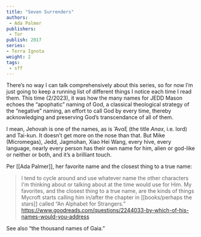 ```yaml
---
title: "Seven Surrenders"
authors:
 - Ada Palmer
publishers:
 - Tor
publish: 2017
series: 
- Terra Ignota
weight: 2
tags: 
 - sff
---
```


There’s no way I can talk comprehensively about this series, so for now I’m just going to keep a running list of different things I notice each time I read them. This time (2/2023), it was how the many names for JEDD Mason echoes the “apophatic” naming of God, a classical theological strategy of the “negative” naming, an effort to call God by every time, thereby acknowledging and preserving God’s transcendance of all of them. 

I mean, Jehovah is one of the names, as is Ἄναξ (the title _Anax_, i.e. lord) and Tai-kun. It doesn’t get more on the nose than that. But Mike (Micromegas), Jedd, Jagmohan, Xiao Hei Wang, every hive, every language, nearly every person has their own name for him, alien or god-like or neither or both, and it’s a brilliant touch.

Per [[Ada Palmer]], her favorite name and the closest thing to a true name: 

> I tend to cycle around and use whatever name the other characters I'm thinking about or talking about at the time would use for Him. My favorites, and the closest thing to a true name, are the kinds of things Mycroft starts calling him in/after the chapter in [[books/perhaps the stars]] called “An Alphabet for Strangers.” https://www.goodreads.com/questions/2244033-by-which-of-his-names-would-you-address

See also “the thousand names of Gaia.”
